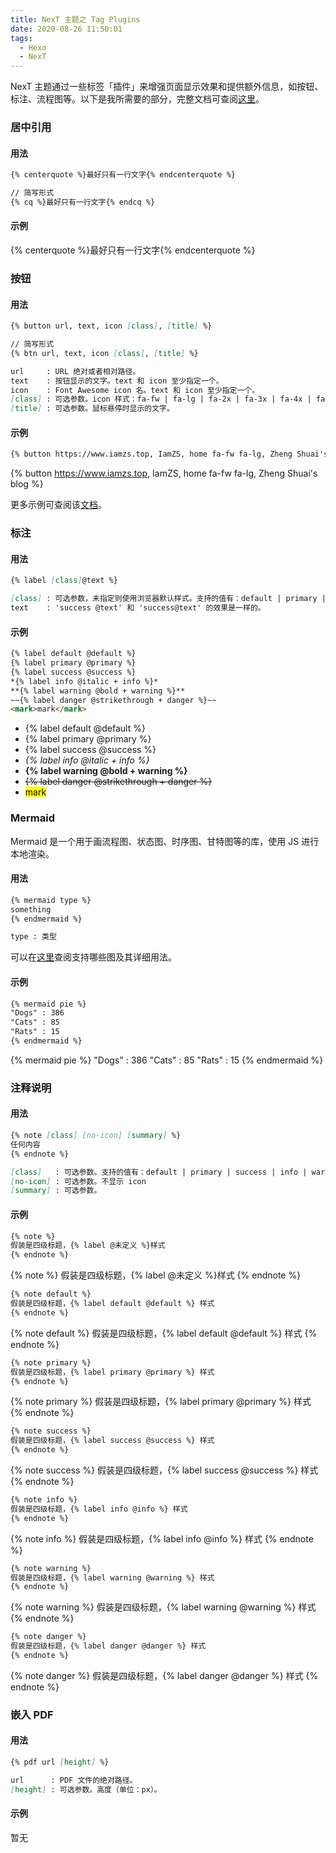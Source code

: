 ```yaml
---
title: NexT 主题之 Tag Plugins
date: 2020-08-26 11:50:01
tags:
  - Hexo
  - NexT
---
```


NexT 主题通过一些标签「插件」来增强页面显示效果和提供额外信息，如按钮、标注、流程图等。以下是我所需要的部分，完整文档可查阅[这里](https://theme-next.js.org/docs/tag-plugins/)。

<!-- more -->

### 居中引用

#### 用法

```markdown
{% centerquote %}最好只有一行文字{% endcenterquote %}

// 简写形式
{% cq %}最好只有一行文字{% endcq %}
```

#### 示例

{% centerquote %}最好只有一行文字{% endcenterquote %}

### 按钮

#### 用法

```markdown
{% button url, text, icon [class], [title] %}

// 简写形式
{% btn url, text, icon [class], [title] %}

url     : URL 绝对或者相对路径。
text    : 按钮显示的文字。text 和 icon 至少指定一个。
icon    : Font Awesome icon 名。text 和 icon 至少指定一个。
[class] : 可选参数。icon 样式：fa-fw | fa-lg | fa-2x | fa-3x | fa-4x | fa-5x
[title] : 可选参数。鼠标悬停时显示的文字。
```

#### 示例

```markdown
{% button https://www.iamzs.top, IamZS, home fa-fw fa-lg, Zheng Shuai's blog %}
```

{% button https://www.iamzs.top, IamZS, home fa-fw fa-lg, Zheng Shuai's blog %}

更多示例可查阅该[文档](https://theme-next.js.org/docs/tag-plugins/button.html)。

### 标注

#### 用法

```markdown
{% label [class]@text %}

[class] : 可选参数，未指定则使用浏览器默认样式。支持的值有：default | primary | success | info | warning | danger
text    : 'success @text' 和 'success@text' 的效果是一样的。
```

#### 示例

```markdown
{% label default @default %}
{% label primary @primary %}
{% label success @success %}
*{% label info @italic + info %}*
**{% label warning @bold + warning %}**
~~{% label danger @strikethrough + danger %}~~
<mark>mark</mark>
```

- {% label default @default %}
- {% label primary @primary %}
- {% label success @success %}
- *{% label info @italic + info %}*
- **{% label warning @bold + warning %}**
- ~~{% label danger @strikethrough + danger %}~~
- <mark>mark</mark>

### Mermaid

Mermaid 是一个用于画流程图、状态图、时序图、甘特图等的库，使用 JS 进行本地渲染。

#### 用法

```markdown
{% mermaid type %}
something
{% endmermaid %}

type : 类型
```

可以在[这里](https://mermaid-js.github.io/mermaid/)查阅支持哪些图及其详细用法。

#### 示例

```markdown
{% mermaid pie %}
"Dogs" : 386
"Cats" : 85
"Rats" : 15
{% endmermaid %}
```

{% mermaid pie %}
"Dogs" : 386
"Cats" : 85
"Rats" : 15
{% endmermaid %}

### 注释说明

#### 用法

```markdown
{% note [class] [no-icon] [summary] %}
任何内容
{% endnote %}

[class]   : 可选参数。支持的值有：default | primary | success | info | warning | danger
[no-icon] : 可选参数。不显示 icon
[summary] : 可选参数。
```

#### 示例

```markdown
{% note %}
假装是四级标题，{% label @未定义 %}样式
{% endnote %}
```

{% note %}
假装是四级标题，{% label @未定义 %}样式
{% endnote %}

```markdown
{% note default %}
假装是四级标题，{% label default @default %} 样式
{% endnote %}
```

{% note default %}
假装是四级标题，{% label default @default %} 样式
{% endnote %}

```markdown
{% note primary %}
假装是四级标题，{% label primary @primary %} 样式
{% endnote %}
```

{% note primary %}
假装是四级标题，{% label primary @primary %} 样式
{% endnote %}

```markdown
{% note success %}
假装是四级标题，{% label success @success %} 样式
{% endnote %}
```

{% note success %}
假装是四级标题，{% label success @success %} 样式
{% endnote %}

```markdown
{% note info %}
假装是四级标题，{% label info @info %} 样式
{% endnote %}
```

{% note info %}
假装是四级标题，{% label info @info %} 样式
{% endnote %}

```markdown
{% note warning %}
假装是四级标题，{% label warning @warning %} 样式
{% endnote %}
```

{% note warning %}
假装是四级标题，{% label warning @warning %} 样式
{% endnote %}

```markdown
{% note danger %}
假装是四级标题，{% label danger @danger %} 样式
{% endnote %}
```

{% note danger %}
假装是四级标题，{% label danger @danger %} 样式
{% endnote %}

### 嵌入 PDF

#### 用法

```markdown
{% pdf url [height] %}

url      : PDF 文件的绝对路径。
[height] : 可选参数。高度（单位：px）。
```

#### 示例

暂无
